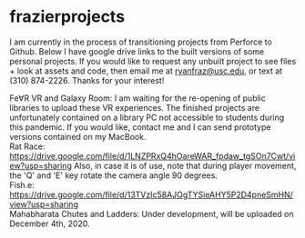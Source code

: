 # frazierprojects
I am currently in the process of transitioning projects from Perforce to Github. Below I have google drive links to the built versions of some personal projects. If you would like to request any unbuilt project to see files + look at assets and code, then email me at ryanfraz@usc.edu, or text at (310) 874-2226. Thanks for your interest! 

Fe∀R VR and Galaxy Room: I am waiting for the re-opening of public libraries to upload these VR experiences. The finished projects are unfortunately contained on a library PC not accessible to students during this pandemic. If you would like, contact me and I can send prototype versions contained on my MacBook.\
Rat Race: https://drive.google.com/file/d/1LNZPRxQ4hOareWAR_fpdaw_tgSOn7Cwt/view?usp=sharing Also, in case it is of use, note that during player movement, the 'Q' and 'E' key rotate the camera angle 90 degrees. \
Fish.e: https://drive.google.com/file/d/13TVzIc58AJOgTYSieAHY5P2D4pneSmHN/view?usp=sharing \
Mahabharata Chutes and Ladders: Under development, will be uploaded on December 4th, 2020.
